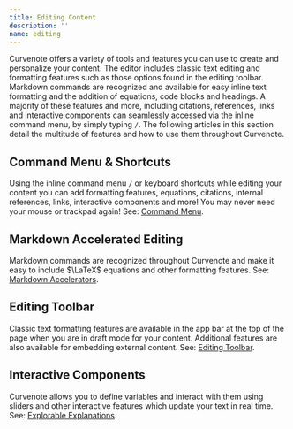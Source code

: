 ```yaml
---
title: Editing Content
description: ''
name: editing
---
```


Curvenote offers a variety of tools and features you can use to create and personalize your content. The editor includes classic text editing and formatting features such as those options found in the editing toolbar. Markdown commands are recognized and available for easy inline text formatting and the addition of equations, code blocks and headings. A majority of these features and more, including citations, references, links and interactive components can seamlessly accessed via the inline command menu, by simply typing `/`. The following articles in this section detail the multitude of features and how to use them throughout Curvenote.

## Command Menu & Shortcuts

Using the inline command menu `/` or keyboard shortcuts while editing your content you can add formatting features, equations, citations, internal references, links, interactive components and more! You may never need your mouse or trackpad again! See: [Command Menu](oxa:Z1isOjJQGvM22q5fhunb/gKX5CnZEMGcUbygsA0dh 'Command Menu').

## Markdown Accelerated Editing

Markdown commands are recognized throughout Curvenote and make it easy to include $\LaTeX$ equations and other formatting features. See: [Markdown Accelerators](oxa:Z1isOjJQGvM22q5fhunb/CR4x2BBf2tUF5l0BmMNK 'Markdown Accelerators').

## Editing Toolbar

Classic text formatting features are available in the app bar at the top of the page when you are in draft mode for your content. Additional features are also available for embedding external content. See: [Editing Toolbar](oxa:Z1isOjJQGvM22q5fhunb/FXp6KALoOyrnk0w5XgQT 'Editing Toolbar').

## Interactive Components

Curvenote allows you to define variables and interact with them using sliders and other interactive features which update your text in real time. See: [Explorable Explanations](oxa:Z1isOjJQGvM22q5fhunb/FKfeWxyvfKNO5EhqYaw0 'Explorable Explanations').
